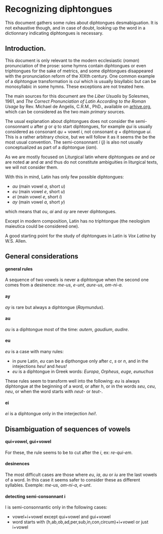 # Recognizing diphtongues

This document gathers some rules about diphtongues desmabiguation. It is not exhaustive though, and in case of doubt, looking up the word in a dictionnary indicating diphtongues is necessary.

## Introduction.

This document is only relevant to the modern ecclesiastic (*roman*) pronunciation of the prose: some hymns contain diphtongues or even triphtongues for the sake of metrics, and some diphtongues disappeared with the pronunciation reform of the XIXth century. One common example of a diphtongue transformation is *cui* which is usually bisyllabic but can be monosyllabic in some hymns. These exceptions are not treated here.

The main sources for this document are the *Liber Usualis* by Solesmes, 1961, and *The Correct Pronunciation of Latin According to the Roman Usage* by Rev. Michael de Angelis, C.R.M., PhD., available on [arhive.org](https://archive.org/stream/correctpronuncia00dean#page/n7/mode/2up), which can be considered as the two main *primary* sources.

The usual explanation about diphtongues does not consider the semi-consonnant *u* after *g* or *q* to start diphtongues, for example *qui* is usually considered as consonant *qu* + vowel *i*, not consonant *q* + diphtongue *ui*. This is a rather arbitrary choice, but we will follow it as it seems the be the most usual convention. The semi-consonnant *i* (*j*) is also not usually conceptualized as part of a diphtongue (*iam*).

As we are mostly focused on Liturgical latin where diphtongues *ae* and *oe* are noted *æ* and *œ* and thus do not constitute ambiguities in liturgical texts, we will not consider them.

With this in mind, Latin has only few possible diphtongues:

- *au* (main vowel *a*, short *u*)
- *eu* (main vowel *e*, short *u*)
- *ei* (main vowel *e*, short *i*)
- *ay* (main vowel *a*, short *y*)

which means that *ou*, *ai* and *oy* are never diphtongues.

Except in modern composition, Latin has no triphtongue (the neologism maieutica could be considered one).

A good starting point for the study of diphtongues in Latin is *Vox Latina* by W.S. Allen.

## General considerations

#### general rules

A sequence of two vowels is never a diphtongue when the second one comes from a desinence: *me-us*, *e-unt*, *aure-us*, *om-ni-a*.

#### ay

*ay* is rare but always a diphtongue (*Raymundus*).

#### au

*au* is a diphtongue most of the time: *autem*, *gaudium*, *audire*.

#### eu

*eu* is a case with many rules:

- in pure Latin, *eu* can be a dipthongue only after *c*, *s* or *n*, and in the intejections *heu!* and *heus!*
- *eu* is a diphtongue in Greek words: *Europa*, *Orpheus*, *euge*, *eunuchus*

These rules seem to transform well into the following: *eu* is always diphtongue at the beginning of a word, or after h, or in the words *seu*, *ceu*, *neu*, or when the word starts with *neut-* or *teut-*.

#### ei

*ei* is a diphtongue only in the interjection *hei!*.


## Disambiguation of sequences of vowels

#### qui+vowel, gui+vowel

For these, the rule seems to be to cut after the *i*, ex: *re-qui-em*.

#### desinences

The most difficult cases are those where *eu*, *ia*, *au* or *iu* are the last vowels of a word. In this case it seems safer to consider these as different syllables. Exemple: *me-us*, *om-ni-a*, *e-unt*. 

#### detecting semi-consonnant i

I is semi-consonnantic only in the following cases:

- vowel+i+vowel except qui+vowel and gui+vowel
- word starts with (h,ab,ob,ad,per,sub,in,con,circum)+i+vowel or just i+vowel
